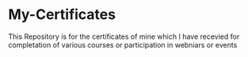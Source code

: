# My-Certificates
This Repository is for the certificates of mine which I have recevied for completation of various courses or participation in webniars or events
